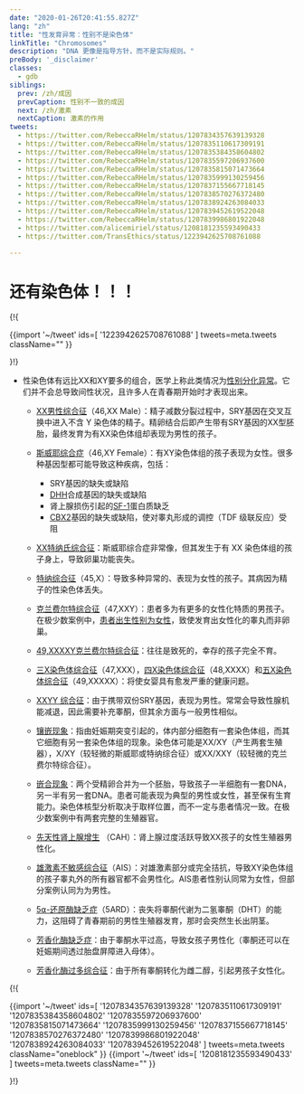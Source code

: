 ```yaml
---
date: "2020-01-26T20:41:55.827Z"
lang: "zh"
title: "性发育异常：性别不是染色体"
linkTitle: "Chromosomes"
description: "DNA 更像是指导方针，而不是实际规则。"
preBody: '_disclaimer'
classes:
  - gdb
siblings:
  prev: /zh/成因
  prevCaption: 性别不一致的成因
  next: /zh/激素
  nextCaption: 激素的作用
tweets:
  - https://twitter.com/RebeccaRHelm/status/1207834357639139328
  - https://twitter.com/RebeccaRHelm/status/1207835110617309191
  - https://twitter.com/RebeccaRHelm/status/1207835384358604802
  - https://twitter.com/RebeccaRHelm/status/1207835597206937600
  - https://twitter.com/RebeccaRHelm/status/1207835815071473664
  - https://twitter.com/RebeccaRHelm/status/1207835999130259456
  - https://twitter.com/RebeccaRHelm/status/1207837155667718145
  - https://twitter.com/RebeccaRHelm/status/1207838570276372480
  - https://twitter.com/RebeccaRHelm/status/1207838924263084033
  - https://twitter.com/RebeccaRHelm/status/1207839452619522048
  - https://twitter.com/RebeccaRHelm/status/1207839986801922048
  - https://twitter.com/alicemiriel/status/1208181235593490433
  - https://twitter.com/TransEthics/status/1223942625708761088

---
```


# 还有染色体！！！

{!{ <div class="gutter">
  {{import '~/tweet' ids=[
    '1223942625708761088'
  ] tweets=meta.tweets className="" }}
</div>}!}


- 性染色体有远比XX和XY要多的组合，医学上称此类情况为[性别分化异常](https://zh.wikipedia.org/wiki/性别分化障碍)。它们并不会总导致间性状况，且许多人在青春期开始时才表现出来。

  - [XX男性综合征](https://en.wikipedia.org/wiki/XX_male_syndrome)（46,XX Male）：精子减数分裂过程中，SRY基因在交叉互换中进入不含 Y 染色体的精子。精卵结合后即产生带有SRY基因的XX型胚胎，最终发育为有XX染色体组却表现为男性的孩子。
  - [斯威耶综合症](https://en.wikipedia.org/wiki/Swyer_syndrome)（46,XY Female）：有XY染色体组的孩子表现为女性。很多种基因型都可能导致这种疾病，包括：
    - SRY基因的缺失或缺陷
    - [DHH](https://en.wikipedia.org/wiki/Desert_hedgehog_(protein))合成基因的缺失或缺陷
    - 肾上腺损伤引起的[SF-1](https://en.wikipedia.org/wiki/Steroidogenic_factor_1)蛋白质缺乏
    - [CBX2](https://en.wikipedia.org/wiki/CBX2_(gene))基因的缺失或缺陷，使对睾丸形成的调控（TDF 级联反应）受阻
  - [XX特纳氏综合征](https://en.wikipedia.org/wiki/XX_gonadal_dysgenesis)：斯威耶综合症非常像，但其发生于有 XX 染色体组的孩子身上，导致卵巢功能丧失。


  - [特纳综合征](https://en.wikipedia.org/wiki/Turner_syndrome)（45,X）：导致多种异常的、表现为女性的孩子。其病因为精子的性染色体丢失。
  - [克兰费尔特综合征](https://en.wikipedia.org/wiki/Klinefelter_syndrome)（47,XXY）：患者多为有更多的女性化特质的男孩子。在极少数案例中，[患者出生性别为女性](https://www.ncbi.nlm.nih.gov/pubmed/15755052)，致使发育出女性化的睾丸而非卵巢。
  - [49,XXXXY克兰费尔特综合征](https://en.wikipedia.org/wiki/49,XXXXY)：往往是致死的，幸存的孩子完全不育。
  - [三X染色体综合征](https://en.wikipedia.org/wiki/Triple_X_syndrome)（47,XXX），[四X染色体综合征](https://en.wikipedia.org/wiki/Tetrasomy_X)（48,XXXX）和[五X染色体综合征](https://en.wikipedia.org/wiki/49,_XXXXX)（49,XXXXX）：将使女婴具有愈发严重的健康问题。
  - [XXYY 综合征](https://en.wikipedia.org/wiki/XXYY_syndrome)：由于携带双份SRY基因，表现为男性。常常会导致性腺机能减退，因此需要补充睾酮，但其余方面与一般男性相似。
  - [镶嵌现象](https://zh.wikipedia.org/wiki/镶嵌现象)：指由妊娠期突变引起的，体内部分细胞有一套染色体组，而其它细胞有另一套染色体组的现象。染色体可能是XX/XY（产生两套生殖器），X/XY（较轻微的斯威耶或特纳综合征）或XX/XXY（较轻微的克兰费尔特综合征）。
  - [嵌合现象](https://zh.wikipedia.org/wiki/嵌合体)：两个受精卵合并为一个胚胎，导致孩子一半细胞有一套DNA，另一半有另一套DNA。患者可能表现为典型的男性或女性，甚至保有生育能力。染色体核型分析取决于取样位置，而不一定与患者情况一致。在极少数案例中有两套完整的生殖器官。
  - [先天性肾上腺增生](https://zh.wikipedia.org/wiki/先天性肾上腺增生症) （CAH）：肾上腺过度活跃导致XX孩子的女性生殖器男性化。
  - [雄激素不敏感综合征](https://en.wikipedia.org/wiki/Androgen_insensitivity_syndrome)（AIS）：对雄激素部分或完全拮抗，导致XY染色体组的孩子睾丸外的所有器官都不会男性化。AIS患者性别认同常为女性，但部分案例认同为为男性。
  - [5⍺-还原酶缺乏症](https://en.wikipedia.org/wiki/5⍺-reductase_deficiency)（5ARD）：丧失将睾酮代谢为二氢睾酮（DHT）的能力，这阻碍了青春期前的男性生殖器发育，那时会突然生长出阴茎。
  - [芳香化酶缺乏症](https://en.wikipedia.org/wiki/Aromatase_deficiency)：由于睾酮水平过高，导致女孩子男性化（睾酮还可以在妊娠期间透过胎盘屏障进入母体）。
  - [芳香化酶过多综合征](https://en.wikipedia.org/wiki/Aromatase_excess_syndrome)：由于所有睾酮转化为雌二醇，引起男孩子女性化。

{!{ <div class="span34 center print-span2">
  {{import '~/tweet' ids=[
    '1207834357639139328'
    '1207835110617309191'
    '1207835384358604802'
    '1207835597206937600'
    '1207835815071473664'
    '1207835999130259456'
    '1207837155667718145'
    '1207838570276372480'
    '1207839986801922048'
    '1207838924263084033'
    '1207839452619522048'
  ] tweets=meta.tweets className="oneblock" }}
  {{import '~/tweet' ids=[
    '1208181235593490433'
  ] tweets=meta.tweets className="" }}
</div>}!}
